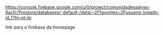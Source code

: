 https://console.firebase.google.com/u/0/project/comunidadessalvas-9acfc/firestore/databases/-default-/data/~2Ffavorites~2Fusuario-logado-id_1?hl=pt-br

link para o firebase da homepage
